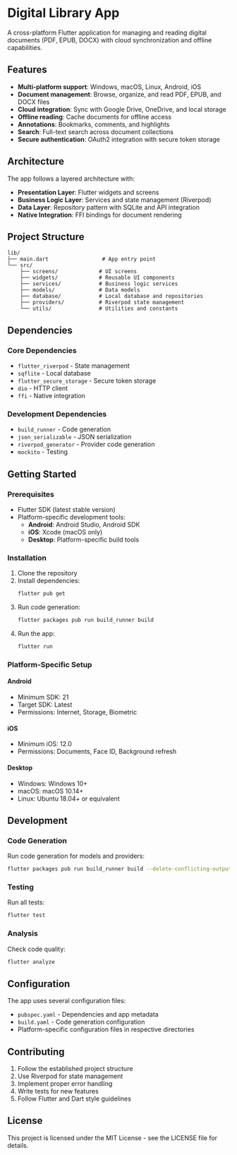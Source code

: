 # Digital Library App

A cross-platform Flutter application for managing and reading digital documents (PDF, EPUB, DOCX) with cloud synchronization and offline capabilities.

## Features

- **Multi-platform support**: Windows, macOS, Linux, Android, iOS
- **Document management**: Browse, organize, and read PDF, EPUB, and DOCX files
- **Cloud integration**: Sync with Google Drive, OneDrive, and local storage
- **Offline reading**: Cache documents for offline access
- **Annotations**: Bookmarks, comments, and highlights
- **Search**: Full-text search across document collections
- **Secure authentication**: OAuth2 integration with secure token storage

## Architecture

The app follows a layered architecture with:

- **Presentation Layer**: Flutter widgets and screens
- **Business Logic Layer**: Services and state management (Riverpod)
- **Data Layer**: Repository pattern with SQLite and API integration
- **Native Integration**: FFI bindings for document rendering

## Project Structure

```
lib/
├── main.dart                 # App entry point
└── src/
    ├── screens/             # UI screens
    ├── widgets/             # Reusable UI components
    ├── services/            # Business logic services
    ├── models/              # Data models
    ├── database/            # Local database and repositories
    ├── providers/           # Riverpod state management
    └── utils/               # Utilities and constants
```

## Dependencies

### Core Dependencies
- `flutter_riverpod` - State management
- `sqflite` - Local database
- `flutter_secure_storage` - Secure token storage
- `dio` - HTTP client
- `ffi` - Native integration

### Development Dependencies
- `build_runner` - Code generation
- `json_serializable` - JSON serialization
- `riverpod_generator` - Provider code generation
- `mockito` - Testing

## Getting Started

### Prerequisites
- Flutter SDK (latest stable version)
- Platform-specific development tools:
  - **Android**: Android Studio, Android SDK
  - **iOS**: Xcode (macOS only)
  - **Desktop**: Platform-specific build tools

### Installation

1. Clone the repository
2. Install dependencies:
   ```bash
   flutter pub get
   ```
3. Run code generation:
   ```bash
   flutter packages pub run build_runner build
   ```
4. Run the app:
   ```bash
   flutter run
   ```

### Platform-Specific Setup

#### Android
- Minimum SDK: 21
- Target SDK: Latest
- Permissions: Internet, Storage, Biometric

#### iOS
- Minimum iOS: 12.0
- Permissions: Documents, Face ID, Background refresh

#### Desktop
- Windows: Windows 10+
- macOS: macOS 10.14+
- Linux: Ubuntu 18.04+ or equivalent

## Development

### Code Generation
Run code generation for models and providers:
```bash
flutter packages pub run build_runner build --delete-conflicting-outputs
```

### Testing
Run all tests:
```bash
flutter test
```

### Analysis
Check code quality:
```bash
flutter analyze
```

## Configuration

The app uses several configuration files:
- `pubspec.yaml` - Dependencies and app metadata
- `build.yaml` - Code generation configuration
- Platform-specific configuration files in respective directories

## Contributing

1. Follow the established project structure
2. Use Riverpod for state management
3. Implement proper error handling
4. Write tests for new features
5. Follow Flutter and Dart style guidelines

## License

This project is licensed under the MIT License - see the LICENSE file for details.